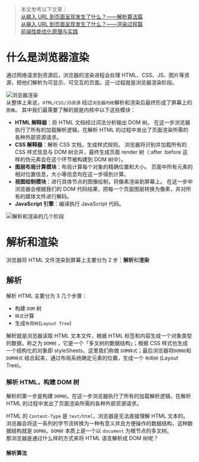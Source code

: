 > 本文参考以下文章：  
> [从输入 URL 到页面呈现发生了什么？——解析算法篇](http://47.98.159.95/my_blog/blogs/browser/browser-render/002.html)  
> [从输入 URL 到页面呈现发生了什么？——渲染过程篇](http://47.98.159.95/my_blog/blogs/browser/browser-render/003.html)  
> [前端性能优化原理与实践](https://juejin.cn/book/6844733750048210957)

# 什么是浏览器渲染

通过网络请求到资源后，浏览器的渲染进程会处理 HTML、CSS、JS、图片等资源，把他们解析为可显示、可交互的页面。这一过程就是浏览器渲染阶段。

![浏览器渲染](https://user-gold-cdn.xitu.io/2018/9/27/16618c7f0cb0768a?imageView2/0/w/1280/h/960/format/webp/ignore-error/1)  
从整体上来说，`HTML/CSS/JS资源` 经过`浏览器内核`解析和渲染后最终形成了屏幕上的`图像`。
其中我们最需要了解的就是内核中以下这些模块：

- **HTML 解释器**：将 HTML 文档经过词法分析输出 DOM 树。
  在这一步浏览器执行了所有的加载解析逻辑，在解析 HTML 的过程中发出了页面渲染所需的各种外部资源请求。
- **CSS 解释器**：解析 CSS 文档，生成样式规则。
  浏览器将识别并加载所有的 CSS 样式信息与 DOM 树合并，最终生成页面 render 树（:after :before 这样的伪元素会在这个环节被构建到 DOM 树中）。
- **图层布局计算模块**：布局计算每个对象的精确位置和大小。
  页面中所有元素的相对位置信息，大小等信息均在这一步得到计算。
- **视图绘制模块**：进行具体节点的图像绘制，将像素渲染到屏幕上。
  在这一步中浏览器会根据我们的 DOM 代码结果，把每一个页面图层转换为像素，并对所有的媒体文件进行解码。
- **JavaScript 引擎**：编译执行 JavaScript 代码。

![解析和渲染的几个阶段](https://user-gold-cdn.xitu.io/2018/9/27/16618c829b879f35?imageView2/0/w/1280/h/960/format/webp/ignore-error/1)

# 解析和渲染

浏览器将 HTML 文件渲染到屏幕上主要分为 2 步：**解析**和**渲染**

## 解析

解析 HTML 主要分为 3 几个步骤：

- 构建 `DOM` 树
- `样式`计算
- 生成`布局树`(`Layout Tree`)

解析就是浏览器读取 HTML 文本文件，根据 HTML 标签和内容生成一个对象类型的数据，称之为 `DOM树` ，它是一个「多叉树的数据结构」；根据 CSS 样式也生成一个结构化的对象即 styleSheets，这里我们称做 `DOM样式`；最后浏览器将`DOM树`和 `DOM样式` 结合起来，通过布局系统确定元素的位置，生成一个 `布局树` (Layout Tree)。

### 解析 HTML，构建 DOM 树

解析的第一步是构建 `DOM树`。在这一步浏览器执行了所有的加载解析逻辑，在解析 HTML 的过程中发出了页面渲染所需的各种外部资源请求。

HTML 的 `Content-Type` 是 `text/html`，浏览器是无法直接理解 HTML 文本的。浏览器会将这一系列的字节流转换为一种有意义并且方便操作的数据结构，这种数据结构就是 `DOM树`。`DOM树` 本质上是一个以 `document` 为根节点的多叉树。  
那浏览器是通过什么样的方式来将 HTML 语言解析成 DOM 树呢？

#### 解析算法
